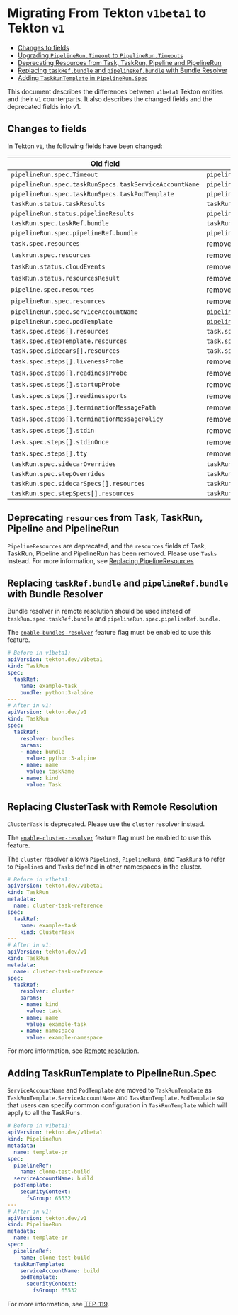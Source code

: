 <!--
---
linkTitle: "Migrating from Tekton v1beta1"
weight: 4000
---
-->

# Migrating From Tekton `v1beta1` to Tekton `v1`

- [Changes to fields](#changes-to-fields)
- [Upgrading `PipelineRun.Timeout` to `PipelineRun.Timeouts`](#upgrading-pipelinerun.timeout-to-pipelinerun.timeouts)
- [Deprecating Resources from Task, TaskRun, Pipeline and PipelineRun](#deprecating-resources-from-task,-taskrun,-pipeline-and-pipelinerun)
- [Replacing `taskRef.bundle` and `pipelineRef.bundle` with Bundle Resolver](#replacing-taskRef.bundle-and-pipelineRef.bundle-with-bundle-resolver)
- [Adding `TaskRunTemplate` in `PipelineRun.Spec`](#adding-taskruntemplate-to-pipelinerun.spec)


This document describes the differences between `v1beta1` Tekton entities and their
`v1` counterparts. It also describes the changed fields and the deprecated fields into v1.
## Changes to fields

In Tekton `v1`, the following fields have been changed:

| Old field | Replacement |
| --------- | ----------|
| `pipelineRun.spec.Timeout`| `pipelineRun.spec.timeouts.pipeline` |
| `pipelineRun.spec.taskRunSpecs.taskServiceAccountName` | `pipelineRun.spec.taskRunSpecs.serviceAccountName` |
| `pipelineRun.spec.taskRunSpecs.taskPodTemplate` | `pipelineRun.spec.taskRunSpecs.podTemplate` |
| `taskRun.status.taskResults` | `taskRun.status.results` |
| `pipelineRun.status.pipelineResults` | `pipelineRun.status.results` |
| `taskRun.spec.taskRef.bundle` | `taskRun.spec.taskRef.resolver` |
| `pipelineRun.spec.pipelineRef.bundle` | `pipelineRun.spec.pipelineRef.resolver` |
| `task.spec.resources` | removed from `Task` |
| `taskrun.spec.resources` | removed from `TaskRun` |
| `taskRun.status.cloudEvents` | removed from `TaskRun` |
| `taskRun.status.resourcesResult` | removed from `TaskRun` |
| `pipeline.spec.resources` | removed from `Pipeline` |
| `pipelineRun.spec.resources` | removed from `PipelineRun` |
| `pipelineRun.spec.serviceAccountName` | [`pipelineRun.spec.taskRunTemplate.serviceAccountName`](#adding-taskruntemplate-to-pipelinerun.spec) |
| `pipelineRun.spec.podTemplate` | [`pipelineRun.spec.taskRunTemplate.podTemplate`](#adding-taskruntemplate-to-pipelinerun.spec) |
| `task.spec.steps[].resources` | `task.spec.steps[].computeResources` |
| `task.spec.stepTemplate.resources` | `task.spec.stepTemplate.computeResources` |
| `task.spec.sidecars[].resources` | `task.spec.sidecars[].computeResources` |
| `task.spec.steps[].livenessProbe` | removed from `Container`|
| `task.spec.steps[].readinessProbe` | removed from `Container`|
| `task.spec.steps[].startupProbe` | removed from `Container`|
| `task.spec.steps[].readinessports` | removed from `Container`|
| `task.spec.steps[].terminationMessagePath` | removed from `Container`|
| `task.spec.steps[].terminationMessagePolicy` | removed from `Container`|
| `task.spec.steps[].stdin` | removed from `Container`|
| `task.spec.steps[].stdinOnce` | removed from `Container`|
| `task.spec.steps[].tty` | removed from `Container`|
| `taskRun.spec.sidecarOverrides`| `taskRun.spec.sidecarSpecs` |
| `taskRun.spec.stepOverrides` | `taskRun.spec.stepSpecs` |
| `taskRun.spec.sidecarSpecs[].resources` | `taskRun.spec.sidecarSpecs[].computeResources` |
| `taskRun.spec.stepSpecs[].resources` | `taskRun.spec.stepSpecs[].computeResources` |

## Deprecating `resources` from Task, TaskRun, Pipeline and PipelineRun
`PipelineResources` are deprecated, and the `resources` fields of Task, TaskRun, Pipeline and PipelineRun has been removed. Please use `Tasks` instead. For more information, see [Replacing PipelineResources](https://github.com/tektoncd/pipeline/blob/main/docs/pipelineresources.md)

## Replacing `taskRef.bundle` and `pipelineRef.bundle` with Bundle Resolver
Bundle resolver in remote resolution should be used instead of `taskRun.spec.taskRef.bundle` and `pipelineRun.spec.pipelineRef.bundle`.

The [`enable-bundles-resolver`](https://github.com/tektoncd/pipeline/blob/main/docs/install.md#customizing-the-pipelines-controller-behavior) feature flag must be enabled to use this feature.

```yaml
# Before in v1beta1:
apiVersion: tekton.dev/v1beta1
kind: TaskRun
spec:
  taskRef:
    name: example-task
    bundle: python:3-alpine
---
# After in v1:
apiVersion: tekton.dev/v1
kind: TaskRun
spec:
  taskRef:
    resolver: bundles
    params:
    - name: bundle
      value: python:3-alpine
    - name: name
      value: taskName
    - name: kind
      value: Task
```

## Replacing ClusterTask with Remote Resolution
`ClusterTask` is deprecated. Please use the `cluster` resolver instead.

The [`enable-cluster-resolver`](https://github.com/tektoncd/pipeline/blob/main/docs/install.md#customizing-the-pipelines-controller-behavior) feature flag must be enabled to use this feature.

The `cluster` resolver allows `Pipeline`s, `PipelineRun`s, and `TaskRun`s to refer
to `Pipeline`s and `Task`s defined in other namespaces in the cluster.

```yaml
# Before in v1beta1:
apiVersion: tekton.dev/v1beta1
kind: TaskRun
metadata:
  name: cluster-task-reference
spec:
  taskRef:
    name: example-task
    kind: ClusterTask
---
# After in v1:
apiVersion: tekton.dev/v1
kind: TaskRun
metadata:
  name: cluster-task-reference
spec:
  taskRef:
    resolver: cluster
    params:
    - name: kind
      value: task
    - name: name
      value: example-task
    - name: namespace
      value: example-namespace
```

For more information, see [Remote resolution](https://github.com/tektoncd/community/blob/main/teps/0060-remote-resource-resolution.md).

## Adding TaskRunTemplate to PipelineRun.Spec
`ServiceAccountName` and `PodTemplate` are moved to `TaskRunTemplate` as `TaskRunTemplate.ServiceAccountName` and `TaskRunTemplate.PodTemplate` so that users can specify common configuration in `TaskRunTemplate` which will apply to all the TaskRuns.

```yaml
# Before in v1beta1:
apiVersion: tekton.dev/v1beta1
kind: PipelineRun
metadata:
  name: template-pr
spec:
  pipelineRef:
    name: clone-test-build
  serviceAccountName: build
  podTemplate:
    securityContext:
      fsGroup: 65532
---
# After in v1:
apiVersion: tekton.dev/v1
kind: PipelineRun
metadata:
  name: template-pr
spec:
  pipelineRef:
    name: clone-test-build
  taskRunTemplate:
    serviceAccountName: build
    podTemplate:
      securityContext:
        fsGroup: 65532
```

For more information, see [TEP-119](https://github.com/tektoncd/community/blob/main/teps/0119-add-taskrun-template-in-pipelinerun.md).
